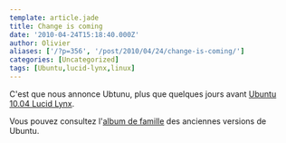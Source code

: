 ```yaml
---
template: article.jade
title: Change is coming
date: '2010-04-24T15:18:40.000Z'
author: Olivier
aliases: ['/?p=356', '/post/2010/04/24/change-is-coming/']
categories: [Uncategorized]
tags: [Ubuntu,lucid-lynx,linux]
---
```


C'est que nous annonce Ubtunu, plus que quelques jours avant <a href="http://www.ubuntugeek.com/what’s-coming-in-ubuntu-10-04-lucid-lynx.html" target="_blank">Ubuntu 10.04  Lucid Lynx</a>.

<script type="text/javascript" src="http://www.ubuntu.com/files/countdown/display.js"></script>

Vous pouvez consultez l'<a href="http://blog.nizarus.org/2010/04/ubuntu-lalbum-de-famille">album de famille</a> des anciennes versions de Ubuntu.



